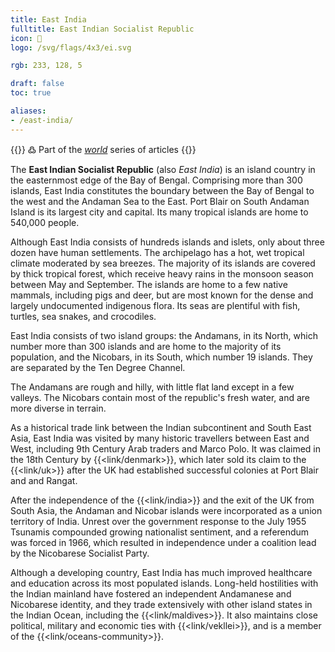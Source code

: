 ```yaml
---
title: East India
fulltitle: East Indian Socialist Republic
icon: 🌊
logo: /svg/flags/4x3/ei.svg

rgb: 233, 128, 5

draft: false
toc: true

aliases:
- /east-india/
---
```

{{<note green >}}
߷ Part of the *[world](/world/)* series of articles
{{</note>}}

The **<span class="fi fi-ei"></span> East Indian Socialist Republic** (also *East India*) is an island country in the easternmost edge of the Bay of Bengal. Comprising more than 300 islands, East India constitutes the boundary between the Bay of Bengal to the west and the Andaman Sea to the East. Port Blair on South Andaman Island is its largest city and capital. Its many tropical islands are home to 540,000 people.

Although East India consists of hundreds islands and islets, only about three dozen have human settlements. The archipelago has a hot, wet tropical climate moderated by sea breezes. The majority of its islands are covered by thick tropical forest, which receive heavy rains in the monsoon season between May and September. The islands are home to a few native mammals, including pigs and deer, but are most known for the dense and largely undocumented indigenous flora. Its seas are plentiful with fish, turtles, sea snakes, and crocodiles.

East India consists of two island groups: the Andamans, in its North, which number more than 300 islands and are home to the majority of its population, and the Nicobars, in its South, which number 19 islands. They are separated by the Ten Degree Channel.

The Andamans are rough and hilly, with little flat land except in a few valleys. The Nicobars contain most of the republic's fresh water, and are more diverse in terrain.

As a historical trade link between the Indian subcontinent and South East Asia, East India was visited by many historic travellers between East and West, including 9th Century Arab traders and Marco Polo. It was claimed in the 18th Century by {{<link/denmark>}}, which later sold its claim to the {{<link/uk>}} after the UK had established successful colonies at Port Blair and and Rangat.

After the independence of the {{<link/india>}} and the exit of the UK from South Asia, the Andaman and Nicobar islands were incorporated as a union territory of India. Unrest over the government response to the July 1955 Tsunamis compounded growing nationalist sentiment, and a referendum was forced in 1966, which resulted in independence under a coalition lead by the Nicobarese Socialist Party.

Although a developing country, East India has much improved healthcare and education across its most populated islands. Long-held hostilities with the Indian mainland have fostered an independent Andamanese and Nicobarese identity, and they trade extensively with other island states in the Indian Ocean, including the {{<link/maldives>}}. It also maintains close political, military and economic ties with {{<link/vekllei>}}, and is a member of the {{<link/oceans-community>}}.

